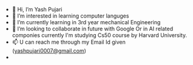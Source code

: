 - 👋 Hi, I’m Yash Pujari
- 👀 I’m interested in learning computer languges
- 🌱 I’m currently learning in 3rd year mechanical Engineering
- 💞️ I’m looking to collaborate in future with Google Or in AI related componies currently I'm studying Cs50 course by Harvard University.
- 📫 U can reach me through my Email Id given (yashpujari0007@gmail.com)
-  

